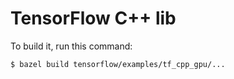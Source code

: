 # TensorFlow C++ lib

To build it, run this command:

```bash
$ bazel build tensorflow/examples/tf_cpp_gpu/...
```
